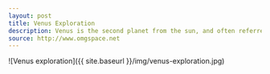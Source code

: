 ```yaml
---
layout: post
title: Venus Exploration
description: Venus is the second planet from the sun, and often referred to as Earth's "sister planet" due to the similarity in size. The planet rotates on its axis more slowly than any other planet, so slow that one Venutian year is about 1.92 Venutian days long, and the Venutian day is about 243 Earth days long.
source: http://www.omgspace.net
---
```


![Venus exploration]({{ site.baseurl }}/img/venus-exploration.jpg)
